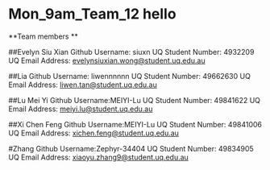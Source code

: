 # Mon_9am_Team_12 hello

**Team members **

##Evelyn Siu Xian 
Github Username: siuxn
UQ Student Number: 4932209
UQ Email Address: evelynsiuxian.wong@student.uq.edu.au

##Lia
Github Username: liwennnnnn
UQ Student Number: 49662630
UQ Email Address: liwen.tan@student.uq.edu.au

##Lu Mei Yi
Github Username:MEIYI-Lu
UQ Student Number: 49841622
UQ Email Address: meiyi.lu@student.uq.edu.au

##Xi Chen Feng
Github Username:MEIYI-Lu
UQ Student Number: 49841006
UQ Email Address: xichen.feng@student.uq.edu.au

#Zhang
Github Username:Zephyr-34404
UQ Student Number: 49834905
UQ Email Address: xiaoyu.zhang9@student.uq.edu.au
